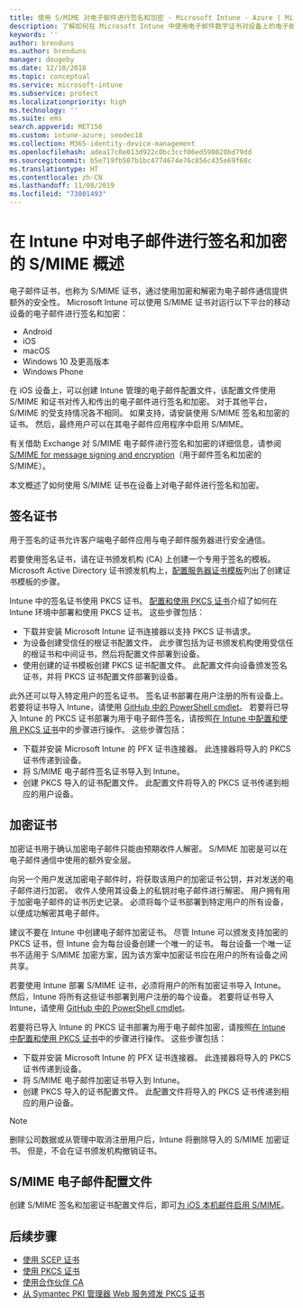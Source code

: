 ```yaml
---
title: 使用 S/MIME 对电子邮件进行签名和加密 - Microsoft Intune - Azure | Microsoft Docs
description: 了解如何在 Microsoft Intune 中使用电子邮件数字证书对设备上的电子邮件进行签名和加密。 这些证书称为 S/MIME，都是使用设备配置文件进行配置的。 签名和加密证书使用 PKCS 或私有证书，并使用连接器导入证书。
keywords: ''
author: brenduns
ms.author: brenduns
manager: dougeby
ms.date: 12/10/2018
ms.topic: conceptual
ms.service: microsoft-intune
ms.subservice: protect
ms.localizationpriority: high
ms.technology: ''
ms.suite: ems
search.appverid: MET150
ms.custom: intune-azure; seodec18
ms.collection: M365-identity-device-management
ms.openlocfilehash: adea17c0e013d922c0bc3ccf06ed590828bd79dd
ms.sourcegitcommit: b5e719fb507b1bc4774674e76c856c435e69f68c
ms.translationtype: HT
ms.contentlocale: zh-CN
ms.lasthandoff: 11/08/2019
ms.locfileid: "73801493"
---
```

# <a name="smime-overview-to-sign-and-encrypt-email-in-intune"></a>在 Intune 中对电子邮件进行签名和加密的 S/MIME 概述

电子邮件证书，也称为 S/MIME 证书，通过使用加密和解密为电子邮件通信提供额外的安全性。 Microsoft Intune 可以使用 S/MIME 证书对运行以下平台的移动设备的电子邮件进行签名和加密：

- Android
- iOS
- macOS
- Windows 10 及更高版本
- Windows Phone

在 iOS 设备上，可以创建 Intune 管理的电子邮件配置文件，该配置文件使用 S/MIME 和证书对传入和传出的电子邮件进行签名和加密。 对于其他平台，S/MIME 的受支持情况各不相同。 如果支持，请安装使用 S/MIME 签名和加密的证书。 然后，最终用户可以在其电子邮件应用程序中启用 S/MIME。

有关借助 Exchange 对 S/MIME 电子邮件进行签名和加密的详细信息，请参阅 [S/MIME for message signing and encryption](https://docs.microsoft.com/Exchange/policy-and-compliance/smime)（用于邮件签名和加密的 S/MIME）。

本文概述了如何使用 S/MIME 证书在设备上对电子邮件进行签名和加密。

## <a name="signing-certificates"></a>签名证书

用于签名的证书允许客户端电子邮件应用与电子邮件服务器进行安全通信。

若要使用签名证书，请在证书颁发机构 (CA) 上创建一个专用于签名的模板。 Microsoft Active Directory 证书颁发机构上，[配置服务器证书模板](https://docs.microsoft.com/windows-server/networking/core-network-guide/cncg/server-certs/configure-the-server-certificate-template)列出了创建证书模板的步骤。

Intune 中的签名证书使用 PKCS 证书。 [配置和使用 PKCS 证书](certficates-pfx-configure.md)介绍了如何在 Intune 环境中部署和使用 PKCS 证书。 这些步骤包括：

- 下载并安装 Microsoft Intune 证书连接器以支持 PKCS 证书请求。
- 为设备创建受信任的根证书配置文件。 此步骤包括为证书颁发机构使用受信任的根证书和中间证书，然后将配置文件部署到设备。
- 使用创建的证书模板创建 PKCS 证书配置文件。 此配置文件向设备颁发签名证书，并将 PKCS 证书配置文件部署到设备。

此外还可以导入特定用户的签名证书。 签名证书部署在用户注册的所有设备上。 若要将证书导入 Intune，请使用 [GitHub 中的 PowerShell cmdlet](https://github.com/Microsoft/Intune-Resource-Access)。 若要将已导入 Intune 的 PKCS 证书部署为用于电子邮件签名，请按照[在 Intune 中配置和使用 PKCS 证书](certficates-pfx-configure.md)中的步骤进行操作。 这些步骤包括：

- 下载并安装 Microsoft Intune 的 PFX 证书连接器。 此连接器将导入的 PKCS 证书传递到设备。
- 将 S/MIME 电子邮件签名证书导入到 Intune。
- 创建 PKCS 导入的证书配置文件。 此配置文件将导入的 PKCS 证书传递到相应的用户设备。

## <a name="encryption-certificates"></a>加密证书

加密证书用于确认加密电子邮件只能由预期收件人解密。 S/MIME 加密是可以在电子邮件通信中使用的额外安全层。

向另一个用户发送加密电子邮件时，将获取该用户的加密证书公钥，并对发送的电子邮件进行加密。 收件人使用其设备上的私钥对电子邮件进行解密。 用户拥有用于加密电子邮件的证书历史记录。 必须将每个证书部署到特定用户的所有设备，以便成功解密其电子邮件。

建议不要在 Intune 中创建电子邮件加密证书。 尽管 Intune 可以颁发支持加密的 PKCS 证书，但 Intune 会为每台设备创建一个唯一的证书。 每台设备一个唯一证书不适用于 S/MIME 加密方案，因为该方案中加密证书应在用户的所有设备之间共享。

若要使用 Intune 部署 S/MIME 证书，必须将用户的所有加密证书导入 Intune。 然后，Intune 将所有这些证书部署到用户注册的每个设备。 若要将证书导入 Intune，请使用 [GitHub 中的 PowerShell cmdlet](https://github.com/Microsoft/Intune-Resource-Access)。

若要将已导入 Intune 的 PKCS 证书部署为用于电子邮件加密，请按照[在 Intune 中配置和使用 PKCS 证书](certficates-pfx-configure.md)中的步骤进行操作。 这些步骤包括：

- 下载并安装 Microsoft Intune 的 PFX 证书连接器。 此连接器将导入的 PKCS 证书传递到设备。
- 将 S/MIME 电子邮件加密证书导入到 Intune。
- 创建 PKCS 导入的证书配置文件。 此配置文件将导入的 PKCS 证书传递到相应的用户设备。

 > [!NOTE]
 > 删除公司数据或从管理中取消注册用户后，Intune 将删除导入的 S/MIME 加密证书。 但是，不会在证书颁发机构撤销证书。

## <a name="smime-email-profiles"></a>S/MIME 电子邮件配置文件

创建 S/MIME 签名和加密证书配置文件后，即可[为 iOS 本机邮件启用 S/MIME](../configuration/email-settings-ios.md)。

## <a name="next-steps"></a>后续步骤

- [使用 SCEP 证书](certificates-scep-configure.md)
- [使用 PKCS 证书](certficates-pfx-configure.md)
- [使用合作伙伴 CA](certificate-authority-add-scep-overview.md)
- [从 Symantec PKI 管理器 Web 服务颁发 PKCS 证书](certificates-digicert-configure.md)
